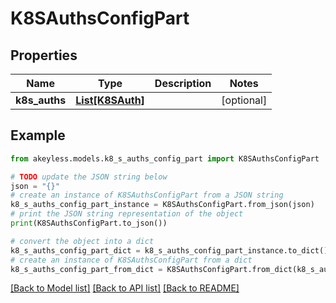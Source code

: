# K8SAuthsConfigPart


## Properties

Name | Type | Description | Notes
------------ | ------------- | ------------- | -------------
**k8s_auths** | [**List[K8SAuth]**](K8SAuth.md) |  | [optional] 

## Example

```python
from akeyless.models.k8_s_auths_config_part import K8SAuthsConfigPart

# TODO update the JSON string below
json = "{}"
# create an instance of K8SAuthsConfigPart from a JSON string
k8_s_auths_config_part_instance = K8SAuthsConfigPart.from_json(json)
# print the JSON string representation of the object
print(K8SAuthsConfigPart.to_json())

# convert the object into a dict
k8_s_auths_config_part_dict = k8_s_auths_config_part_instance.to_dict()
# create an instance of K8SAuthsConfigPart from a dict
k8_s_auths_config_part_from_dict = K8SAuthsConfigPart.from_dict(k8_s_auths_config_part_dict)
```
[[Back to Model list]](../README.md#documentation-for-models) [[Back to API list]](../README.md#documentation-for-api-endpoints) [[Back to README]](../README.md)


